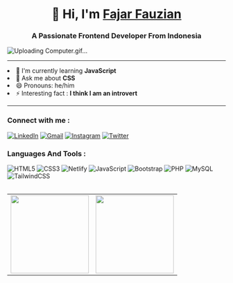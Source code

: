 <h1 align="center">
  👋 Hi, I'm 
<a href="https://www.instagram.com/zfosix/">
  Fajar Fauzian
</a>
<h3 align="center">A Passionate Frontend Developer From Indonesia</h3>

![Uploading Computer.gif…]()

<hr>

</h1

  - 🌱 I'm currently learning **JavaScript**
  - 💬 Ask me about **CSS**
  - 😄 Pronouns: he/him
  - ⚡ Interesting fact : **I think I am an introvert**

<hr>

<div align="left">
    <h3>Connect with me :</h3>
    <a href="https://www.linkedin.com/in/fajar-fauzian-153220277/"
    ><img
      alt="LinkedIn"
      src="https://img.shields.io/badge/linkedin-%230077B5.svg?style=for-the-badge&logo=linkedin&logoColor=white"
  /></a>
  <a href="mailto:fajarfauzian53@gmail.com"
    ><img
      alt="Gmail"
      src="https://img.shields.io/badge/Gmail-D14836?style=for-the-badge&logo=gmail&logoColor=white"
  /></a>
  <a href="https://www.instagram.com/zfosix/"
    ><img
      alt="Instagram"
      src="https://img.shields.io/badge/Instagram-E4405F?style=for-the-badge&logo=instagram&logoColor=white"
  /></a>
  <a href="https://twitter.com/justtzyn_"
    ><img
      alt="Twitter"
      src="https://img.shields.io/badge/Twitter-2CA5E0?style=for-the-badge&logo=twitter&logoColor=white"
  /></a>
  </div>  
  </p>

  <h3 align="left">Languages And Tools :</h3>

  <div align="left">
    <img
    alt="HTML5"
    src="https://img.shields.io/badge/html5-%23E34F26.svg?style=for-the-badge&logo=html5&logoColor=white"
  />
  <img
    alt="CSS3"
    src="https://img.shields.io/badge/css3-%231572B6.svg?style=for-the-badge&logo=css3&logoColor=white"
  />
  <img
    alt="Netlify"
    src="https://img.shields.io/badge/Netlify-00C7B7?style=for-the-badge&logo=netlify&logoColor=white"
  />
  <img
  alt="JavaScript"
  src="https://img.shields.io/badge/javascript-%23323330.svg?style=for-the-badge&logo=javascript&logoColor=%23F7DF1E"
  />
  <img
  alt="Bootstrap"
  src="https://img.shields.io/badge/bootstrap-%23563D7C.svg?style=for-the-badge&logo=bootstrap&logoColor=white"
  />
  <img
  alt="PHP"
  src="https://img.shields.io/badge/php-%23777BB4.svg?style=for-the-badge&logo=php&logoColor=white"
  />
  <img
  alt="MySQL"
  src="https://img.shields.io/badge/mysql-%2300f.svg?style=for-the-badge&logo=mysql&logoColor=white"
/>
  <img
    alt="TailwindCSS"
    src="https://img.shields.io/badge/Tailwind_CSS-38B2AC?style=for-the-badge&logo=tailwind-css&logoColor=white"
  />
  </div>
  <br>

  <table align="left">
    <tr>
      <td>
        <img height="180em" src="https://github-readme-stats-eight-theta.vercel.app/api?username=fajarfauzian&show_icons=true&theme=algolia&include_all_commits=true&count_private=true"/>  
      </td>
      <td>
        <img height="180em" src="https://github-readme-stats-eight-theta.vercel.app/api/top-langs/?username=fajarfauzian&layout=compact&langs_count=8&theme=algolia"/>
      </td>
    </tr> 
    </table>
    <hr>

